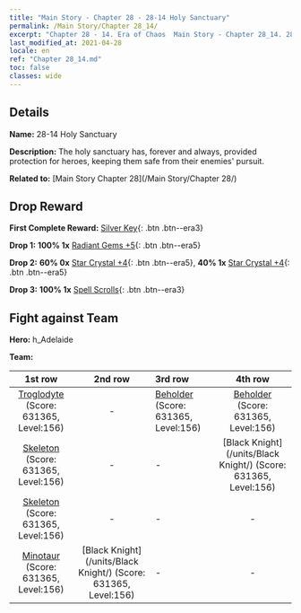 ```yaml
---
title: "Main Story - Chapter 28 - 28-14 Holy Sanctuary"
permalink: /Main Story/Chapter 28_14/
excerpt: "Chapter 28 - 14. Era of Chaos  Main Story - Chapter 28_14. 28-14 Holy Sanctuary"
last_modified_at: 2021-04-28
locale: en
ref: "Chapter 28_14.md"
toc: false
classes: wide
---
```


## Details

 **Name:** 28-14 Holy Sanctuary

 **Description:** The holy sanctuary has, forever and always, provided protection for heroes, keeping them safe from their enemies' pursuit.

 **Related to:** [Main Story Chapter 28](/Main Story/Chapter 28/)

## Drop Reward

 **First Complete Reward:** [Silver Key](/Items/con_693/){: .btn .btn--era3}

 **Drop 1:** **100% 1x** [Radiant Gems +5](/Items/mat_100/){: .btn .btn--era5}

 **Drop 2:** **60% 0x** [Star Crystal +4](/Items/mat_94/){: .btn .btn--era5}, **40% 1x** [Star Crystal +4](/Items/mat_94/){: .btn .btn--era5}

 **Drop 3:** **100% 1x** [Spell Scrolls](/Items/con_694/){: .btn .btn--era3}


## Fight against Team
 **Hero:** h_Adelaide

 **Team:**


  | 1st row | 2nd row | 3rd row | 4th row |
  |:----:|:----:|:----|:----:|
  | [Troglodyte](/units/Troglodyte/) (Score: 631365, Level:156)  | - | [Beholder](/units/Beholder/) (Score: 631365, Level:156)  | [Beholder](/units/Beholder/) (Score: 631365, Level:156)  |
  | [Skeleton](/units/Skeleton/) (Score: 631365, Level:156)  | - | - | [Black Knight](/units/Black Knight/) (Score: 631365, Level:156)  |
  | [Skeleton](/units/Skeleton/) (Score: 631365, Level:156)  | - | - | - |
  | [Minotaur](/units/Minotaur/) (Score: 631365, Level:156)  | [Black Knight](/units/Black Knight/) (Score: 631365, Level:156)  | - | - |


